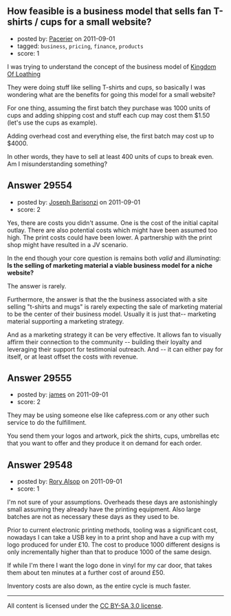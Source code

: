## How feasible is a business model that sells fan T-shirts / cups for a small website?

- posted by: [Pacerier](https://stackexchange.com/users/-1/10334-pacerier) on 2011-09-01
- tagged: `business`, `pricing`, `finance`, `products`
- score: 1

I was trying to understand the concept of the business model of [Kingdom Of Loathing][1]

 They were doing stuff like selling T-shirts and cups, so basically I was wondering what are the benefits for going this model for a small website?

For one thing, assuming the first batch they purchase was 1000 units of cups and adding shipping cost and stuff each cup may cost them $1.50 (let's use the cups as example).

Adding overhead cost and everything else, the first batch may cost up to $4000.

In other words, they have to sell at least 400 units of cups to break even. Am I misunderstanding something?

  [1]: http://store.asymmetric.net/


## Answer 29554

- posted by: [Joseph Barisonzi](https://stackexchange.com/users/-1/8791-joseph-barisonzi) on 2011-09-01
- score: 2

Yes, there are costs you didn't assume. One is the cost of the initial capital outlay. There are also potential costs which might have been assumed too high. The print costs could have been lower. A partnership with the print shop might have resulted in a JV scenario. 

In the end though your core question is remains both *valid* and *illuminating*: **Is the selling of marketing material a viable business model for a niche website?** 

The answer is rarely. 

Furthermore, the answer is that the the business associated with a site selling "t-shirts and mugs" is rarely expecting the sale of marketing material to be the center of their business model. Usually it is just that-- marketing material supporting a marketing strategy. 

And as a marketing strategy it can be very effective. It allows fan to visually affirm their connection to the community -- building their loyalty and leveraging their support for testimonial outreach. And -- it can either pay for itself, or at least offset the costs with revenue. 


## Answer 29555

- posted by: [james](https://stackexchange.com/users/-1/5800-james) on 2011-09-01
- score: 2

They may be using someone else like cafepress.com or any other such service to do the fulfillment.  

You send them your logos and artwork, pick the shirts, cups, umbrellas etc that you want to offer and they produce it on demand for each order. 


## Answer 29548

- posted by: [Rory Alsop](https://stackexchange.com/users/-1/5784-rory-alsop) on 2011-09-01
- score: 1

I'm not sure of your assumptions. Overheads these days are astonishingly small assuming they already have the printing equipment. Also large batches are not as necessary these days as they used to be.

Prior to current electronic printing methods, tooling was a significant cost, nowadays I can take a USB key in to a print shop and have a cup with my logo produced for under £10. The cost to produce 1000 different designs is only incrementally higher than that to produce 1000 of the same design.

If while I'm there I want the logo done in vinyl for my car door, that takes them about ten minutes at a further cost of around £50.

Inventory costs are also down, as the entire cycle is much faster.



---

All content is licensed under the [CC BY-SA 3.0 license](https://creativecommons.org/licenses/by-sa/3.0/).
